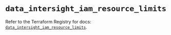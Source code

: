 # `data_intersight_iam_resource_limits`

Refer to the Terraform Registry for docs: [`data_intersight_iam_resource_limits`](https://registry.terraform.io/providers/ciscodevnet/intersight/1.0.71/docs/data-sources/iam_resource_limits).

